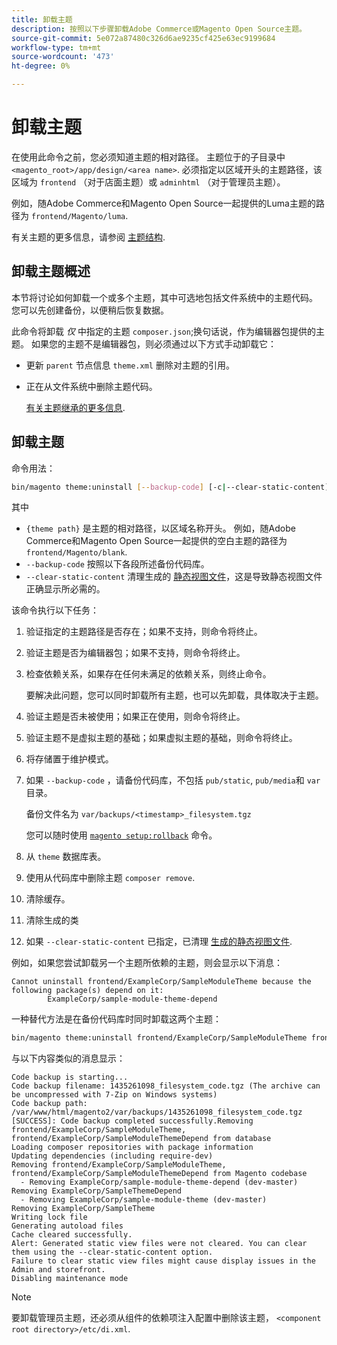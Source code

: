 ```yaml
---
title: 卸载主题
description: 按照以下步骤卸载Adobe Commerce或Magento Open Source主题。
source-git-commit: 5e072a87480c326d6ae9235cf425e63ec9199684
workflow-type: tm+mt
source-wordcount: '473'
ht-degree: 0%

---
```



# 卸载主题

在使用此命令之前，您必须知道主题的相对路径。 主题位于的子目录中 `<magento_root>/app/design/<area name>`. 必须指定以区域开头的主题路径，该区域为 `frontend` （对于店面主题）或 `adminhtml` （对于管理员主题）。

例如，随Adobe Commerce和Magento Open Source一起提供的Luma主题的路径为 `frontend/Magento/luma`.

有关主题的更多信息，请参阅 [主题结构](https://developer.adobe.com/commerce/frontend-core/guide/themes/structure/).

## 卸载主题概述

本节将讨论如何卸载一个或多个主题，其中可选地包括文件系统中的主题代码。 您可以先创建备份，以便稍后恢复数据。

此命令将卸载 *仅* 中指定的主题 `composer.json`;换句话说，作为编辑器包提供的主题。 如果您的主题不是编辑器包，则必须通过以下方式手动卸载它：

* 更新 `parent` 节点信息 `theme.xml` 删除对主题的引用。
* 正在从文件系统中删除主题代码。

   [有关主题继承的更多信息](https://developer.adobe.com/commerce/frontend-core/guide/themes/inheritance/).

## 卸载主题

命令用法：

```bash
bin/magento theme:uninstall [--backup-code] [-c|--clear-static-content] {theme path} ... {theme path}
```

其中

* `{theme path}` 是主题的相对路径，以区域名称开头。 例如，随Adobe Commerce和Magento Open Source一起提供的空白主题的路径为 `frontend/Magento/blank`.
* `--backup-code` 按照以下各段所述备份代码库。
* `--clear-static-content` 清理生成的 [静态视图文件](../../configuration/cli/static-view-file-deployment.md)，这是导致静态视图文件正确显示所必需的。

该命令执行以下任务：

1. 验证指定的主题路径是否存在；如果不支持，则命令将终止。
1. 验证主题是否为编辑器包；如果不支持，则命令将终止。
1. 检查依赖关系，如果存在任何未满足的依赖关系，则终止命令。

   要解决此问题，您可以同时卸载所有主题，也可以先卸载，具体取决于主题。

1. 验证主题是否未被使用；如果正在使用，则命令将终止。
1. 验证主题不是虚拟主题的基础；如果虚拟主题的基础，则命令将终止。
1. 将存储置于维护模式。
1. 如果 `--backup-code` ，请备份代码库，不包括 `pub/static`, `pub/media`和 `var` 目录。

   备份文件名为 `var/backups/<timestamp>_filesystem.tgz`

   您可以随时使用 [`magento setup:rollback`](uninstall-modules.md#roll-back-the-file-system-database-or-media-files) 命令。

1. 从 `theme` 数据库表。
1. 使用从代码库中删除主题 `composer remove`.
1. 清除缓存。
1. 清除生成的类
1. 如果 `--clear-static-content` 已指定，已清理 [生成的静态视图文件](../../configuration/cli/static-view-file-deployment.md).

例如，如果您尝试卸载另一个主题所依赖的主题，则会显示以下消息：

```terminal
Cannot uninstall frontend/ExampleCorp/SampleModuleTheme because the following package(s) depend on it:
        ExampleCorp/sample-module-theme-depend
```

一种替代方法是在备份代码库时同时卸载这两个主题：

```bash
bin/magento theme:uninstall frontend/ExampleCorp/SampleModuleTheme frontend/ExampleCorp/SampleModuleThemeDepend --backup-code
```

与以下内容类似的消息显示：

```terminal
Code backup is starting...
Code backup filename: 1435261098_filesystem_code.tgz (The archive can be uncompressed with 7-Zip on Windows systems)
Code backup path: /var/www/html/magento2/var/backups/1435261098_filesystem_code.tgz
[SUCCESS]: Code backup completed successfully.Removing frontend/ExampleCorp/SampleModuleTheme, frontend/ExampleCorp/SampleModuleThemeDepend from database
Loading composer repositories with package information
Updating dependencies (including require-dev)
Removing frontend/ExampleCorp/SampleModuleTheme, frontend/ExampleCorp/SampleModuleThemeDepend from Magento codebase
  - Removing ExampleCorp/sample-module-theme-depend (dev-master)
Removing ExampleCorp/SampleThemeDepend
  - Removing ExampleCorp/sample-module-theme (dev-master)
Removing ExampleCorp/SampleTheme
Writing lock file
Generating autoload files
Cache cleared successfully.
Alert: Generated static view files were not cleared. You can clear them using the --clear-static-content option.
Failure to clear static view files might cause display issues in the Admin and storefront.
Disabling maintenance mode
```

>[!NOTE]
>
>要卸载管理员主题，还必须从组件的依赖项注入配置中删除该主题， `<component root directory>/etc/di.xml`.
